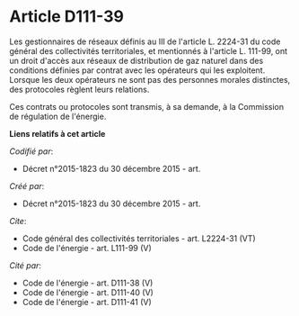 # Article D111-39

Les gestionnaires de réseaux définis au III de l'article L. 2224-31 du code général des collectivités territoriales, et
mentionnés à l'article L. 111-99, ont un droit d'accès aux réseaux de distribution de gaz naturel dans des conditions
définies par contrat avec les opérateurs qui les exploitent. Lorsque les deux opérateurs ne sont pas des personnes morales
distinctes, des protocoles règlent leurs relations. 

Ces contrats ou protocoles sont transmis, à sa demande, à la Commission de régulation de l'énergie.

**Liens relatifs à cet article**

_Codifié par_:

  - Décret n°2015-1823 du 30 décembre 2015 - art.

_Créé par_:

  - Décret n°2015-1823 du 30 décembre 2015 - art.

_Cite_:

  - Code général des collectivités territoriales - art. L2224-31 (VT)
  - Code de l'énergie - art. L111-99 (V)

_Cité par_:

  - Code de l'énergie - art. D111-38 (V)
  - Code de l'énergie - art. D111-40 (V)
  - Code de l'énergie - art. D111-41 (V)
